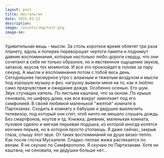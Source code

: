 ```yaml
---
layout: post
title: Ностальгия
date: 2015-03-12
description: 
image: /assets/img/test.png
image-sm: 
---
```

<p>Удивительная вещь - мысли. За столь короткое время облетят три раза планету, вдоль и поперек переворошат чертоги памяти и поднимут давние воспоминания, которые настолько любо-дороги сердцу, что они сочетают в себе не только образное, но и явственное ощущение звуков, запахов, вкусов тех моментов. И все это произойдет в голове за пару секунд. А мысли и воспоминания потом с тобой весь день. 
Сегодняшнее пасмурное утро с влажным и тяжелым воздухом и мысли под хорошую музыку и физ. нагрузку вывели меня на то, как я люблю само предчувствие и ожидание дождя. Особенно осенью. Его шум. Звук стучащих капель. По листьям каштана, что за окном. По крыше сеновала, по шиферу дома, как все вокруг замолкает под его симфонией. В своей любимой маленькой "желтой" комнате в Партизанах. Сходить в комнату к бабушке и дедушке выключить телевизор, под который они спят, чтоб ничто не мешало слушать дождь. Без смартфонов, ноутов и тд. Книжка, дневник, маленькая комната, пуховое одеяло и мягкая перьевая подушка, из которой иногда колятся кончики перьев, но в которой просто утопаешь. Я даже сейчас, закрыв глаза, слышу этот звук. От таких воспоминаний на душе вязко-тепло. Как после глотка Мускателя. Сладко-теплая жижа растекается по венам.
Я не скучаю по Симферополю. Я скучаю по Партизанам. Хотя ни каштана, ни сеновала, ни дедушки больше нет... </p>
